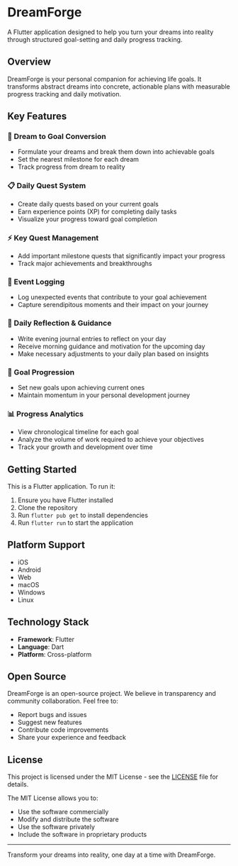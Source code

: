 # DreamForge

A Flutter application designed to help you turn your dreams into reality through structured goal-setting and daily progress tracking.

## Overview

DreamForge is your personal companion for achieving life goals. It transforms abstract dreams into concrete, actionable plans with measurable progress tracking and daily motivation.

## Key Features

### 🎯 Dream to Goal Conversion
- Formulate your dreams and break them down into achievable goals
- Set the nearest milestone for each dream
- Track progress from dream to reality

### 📋 Daily Quest System
- Create daily quests based on your current goals
- Earn experience points (XP) for completing daily tasks
- Visualize your progress toward goal completion

### ⚡ Key Quest Management
- Add important milestone quests that significantly impact your progress
- Track major achievements and breakthroughs

### 📝 Event Logging
- Log unexpected events that contribute to your goal achievement
- Capture serendipitous moments and their impact on your journey

### 🌅 Daily Reflection & Guidance
- Write evening journal entries to reflect on your day
- Receive morning guidance and motivation for the upcoming day
- Make necessary adjustments to your daily plan based on insights

### 🔄 Goal Progression
- Set new goals upon achieving current ones
- Maintain momentum in your personal development journey

### 📊 Progress Analytics
- View chronological timeline for each goal
- Analyze the volume of work required to achieve your objectives
- Track your growth and development over time

## Getting Started

This is a Flutter application. To run it:

1. Ensure you have Flutter installed
2. Clone the repository
3. Run `flutter pub get` to install dependencies
4. Run `flutter run` to start the application

## Platform Support

- iOS
- Android
- Web
- macOS
- Windows
- Linux

## Technology Stack

- **Framework**: Flutter
- **Language**: Dart
- **Platform**: Cross-platform

## Open Source

DreamForge is an open-source project. We believe in transparency and community collaboration. Feel free to:

- Report bugs and issues
- Suggest new features
- Contribute code improvements
- Share your experience and feedback

## License

This project is licensed under the MIT License - see the [LICENSE](LICENSE) file for details.

The MIT License allows you to:
- Use the software commercially
- Modify and distribute the software
- Use the software privately
- Include the software in proprietary products

---

Transform your dreams into reality, one day at a time with DreamForge.